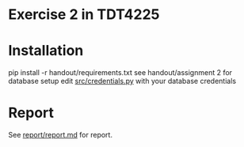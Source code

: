 # Exercise 2 in TDT4225

# Installation
pip install -r handout/requirements.txt
see handout/assignment 2 for database setup
edit [src/credentials.py](src/credentials.py) with your database credentials

# Report
See [report/report.md](report/report.md) for report.
